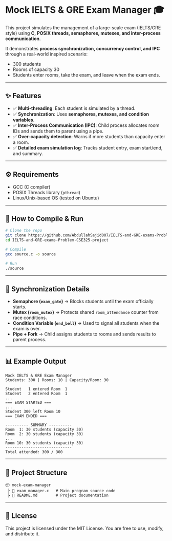 # Mock IELTS & GRE Exam Manager 🎓

This project simulates the management of a large-scale exam (IELTS/GRE style) using **C, POSIX threads, semaphores, mutexes, and inter-process communication**.

It demonstrates **process synchronization, concurrency control, and IPC** through a real-world inspired scenario:

* 300 students
* Rooms of capacity 30
* Students enter rooms, take the exam, and leave when the exam ends.

---

## ✨ Features

* ✅ **Multi-threading**: Each student is simulated by a thread.
* ✅ **Synchronization**: Uses **semaphores, mutexes, and condition variables**.
* ✅ **Inter-Process Communication (IPC)**: Child process allocates room IDs and sends them to parent using a pipe.
* ✅ **Over-capacity detection**: Warns if more students than capacity enter a room.
* ✅ **Detailed exam simulation log**: Tracks student entry, exam start/end, and summary.

---

## ⚙️ Requirements

* GCC (C compiler)
* POSIX Threads library (`pthread`)
* Linux/Unix-based OS (tested on Ubuntu)

---

## 🚀 How to Compile & Run

```bash
# Clone the repo
git clone https://github.com/AbdullahSajid007/IELTS-and-GRE-exams-Problem-CSE325-project.git
cd IELTS-and-GRE-exams-Problem-CSE325-project

# Compile
gcc source.c -o source

# Run
./source
```

---

## 🧵 Synchronization Details

* **Semaphore (`exam_gate`)** → Blocks students until the exam officially starts.
* **Mutex (`room_mutex`)** → Protects shared `room_attendance` counter from race conditions.
* **Condition Variable (`end_bell`)** → Used to signal all students when the exam is over.
* **Pipe + Fork** → Child assigns students to rooms and sends results to parent process.

---

## 📊 Example Output

```
Mock IELTS & GRE Exam Manager
Students: 300 | Rooms: 10 | Capacity/Room: 30

Student   1 entered Room  1
Student   2 entered Room  1
...
=== EXAM STARTED ===
...
Student 300 left Room 10
=== EXAM ENDED ===

---------- SUMMARY ----------
Room  1: 30 students (capacity 30)
Room  2: 30 students (capacity 30)
...
Room 10: 30 students (capacity 30)
-----------------------------
Total attended: 300 / 300
```

---

## 📂 Project Structure

```
📦 mock-exam-manager
 ┣ 📜 exam_manager.c   # Main program source code
 ┣ 📜 README.md        # Project documentation
```

---

## 📜 License

This project is licensed under the MIT License.
You are free to use, modify, and distribute it.
